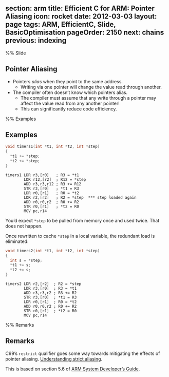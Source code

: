 section: arm
title: Efficient C for ARM: Pointer Aliasing
icon: rocket
date: 2012-03-03
layout: page
tags: ARM, EfficientC, Slide, BasicOptimisation
pageOrder: 2150
next: chains
previous: indexing
----

%% Slide

## Pointer Aliasing

* Pointers *alias* when they point to the same address.
  * Writing via one pointer will change the value read through another.
* The compiler often doesn’t know which pointers alias.
  * The compiler must assume that any write through a pointer may affect the value read from any another pointer!
  * This can significantly reduce code efficiency.

%% Examples

## Examples

``` c
void timers1(int *t1, int *t2, int *step)
{
  *t1 += *step;
  *t2 += *step;
}
```

``` arm
timers1 LDR r3,[r0]   ; R3 = *t1
        LDR r12,[r2]  ; R12 = *step
        ADD r3,r3,r12 ; R3 += R12
        STR r3,[r0]   ; *t1 = R3
        LDR r0,[r1]   ; R0 = *t2
        LDR r2,[r2]   ; R2 = *step  *** step loaded again
        ADD r0,r0,r2  ; R0 += R2
        STR r0,[r1]   ; *t2 = R0
        MOV pc,r14
```

You’d expect `*step` to be pulled from memory once and used twice. That does not happen.

Once rewritten to cache `*step` in a local variable, the redundant load is eliminated:

``` c
void timers2(int *t1, int *t2, int *step)
{
  int s = *step;
  *t1 += s;
  *t2 += s;
}
```

``` arm
timers2 LDR r2,[r2]  ; R2 = *step
        LDR r3,[r0]  ; R3 = *t1
        ADD r3,r3,r2 ; R3 += R2
        STR r3,[r0]  ; *t1 = R3
        LDR r0,[r1]  ; R0 = *t2
        ADD r0,r0,r2 ; R0 += R2
        STR r0,[r1]  ; *t2 = R0
        MOV pc,r14
```

%% Remarks

## Remarks

C99’s `restrict` qualifier goes some way towards mitigating the effects of pointer aliasing. [Understanding strict aliasing](http://cellperformance.beyond3d.com/articles/2006/06/understanding-strict-aliasing.html).

This is based on section 5.6 of [ARM System Developer’s Guide](http://www.davespace.co.uk/arm/efficient-c-for-arm/references.html#asdg).

